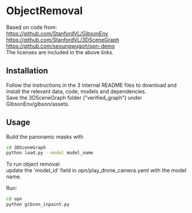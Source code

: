 # ObjectRemoval

Based on code from: \
https://github.com/StanfordVL/GibsonEnv \
https://github.com/StanfordVL/3DSceneGraph \
https://github.com/seoungwugoh/opn-demo \
The licenses are included in the above links.

## Installation

Follow the instructions in the 3 internal README files to download and install the relevant data, code, models and dependencies. \
Save the 3DSceneGraph folder ("verified_graph") under GibsonEnv/gibson/assets.

## Usage

Build the panoramic masks with 
```bash
cd 3DSceneGraph 
python load.py --model model_name
```

To run object removal: \
update the 'model_id' field in opn/play_drone_camera.yaml with the model name.

Run:
```bash
cd opn 
python gibson_inpaint.py
```
